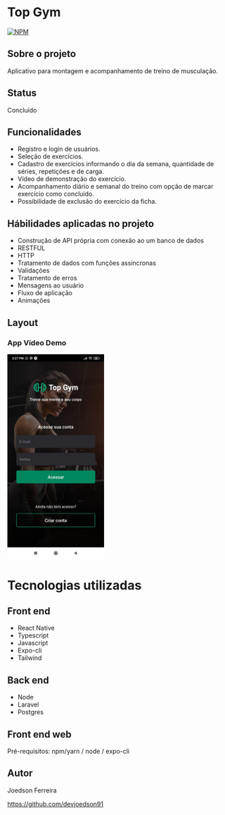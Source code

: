# Top Gym
[![NPM](https://img.shields.io/npm/l/react)](https://github.com/devsuperior/sds1-wmazoni/blob/master/LICENSE) 

## Sobre o projeto

Aplicativo para montagem e acompanhamento de treino de musculação.

## Status

Concluído

## Funcionalidades

- Registro e login de usuários.
- Seleção de exercícios.
- Cadastro de exercícios informando o dia da semana, quantidade de séries, repetições e de carga.
- Vídeo de demonstração do exercício.
- Acompanhamento diário e semanal do treino com opção de marcar exercício como concluído.
- Possibilidade de exclusão do exercício da ficha.

## Hábilidades aplicadas no projeto

- Construção de API própria com conexão ao um banco de dados
- RESTFUL
- HTTP
- Tratamento de dados com funções assincronas
- Validações
- Tratamento de erros
- Mensagens ao usuário
- Fluxo de aplicação
- Animações

## Layout

### App Video Demo

<a href="https://www.youtube.com/watch?v=ShipK4hXu1c&ab_channel=JoedsonFerreira" target="_blank">
  <img src="https://github.com/devjoedson91/top-gym/blob/main/assets/signin.jpg" width="220" heght="220" />
</a>

# Tecnologias utilizadas
## Front end
- React Native
- Typescript
- Javascript
- Expo-cli
- Tailwind

## Back end
- Node
- Laravel
- Postgres

## Front end web
Pré-requisitos: npm/yarn / node / expo-cli

## Autor

Joedson Ferreira

https://github.com/devjoedson91
 
